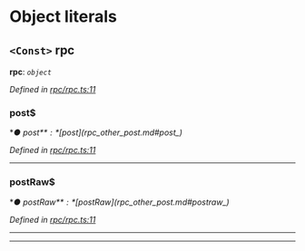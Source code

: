 

# Object literals

<a id="rpc"></a>

## `<Const>` rpc

**rpc**: *`object`*

*Defined in [rpc/rpc.ts:11](https://github.com/paritytech/js-libs/blob/1e0790d/packages/light.js/src/rpc/rpc.ts#L11)*

<a id="rpc.post_"></a>

###  post$

**● post$**: *[post$](_rpc_other_post_.md#post_)*

*Defined in [rpc/rpc.ts:11](https://github.com/paritytech/js-libs/blob/1e0790d/packages/light.js/src/rpc/rpc.ts#L11)*

___
<a id="rpc.postraw_"></a>

###  postRaw$

**● postRaw$**: *[postRaw$](_rpc_other_post_.md#postraw_)*

*Defined in [rpc/rpc.ts:11](https://github.com/paritytech/js-libs/blob/1e0790d/packages/light.js/src/rpc/rpc.ts#L11)*

___

___

